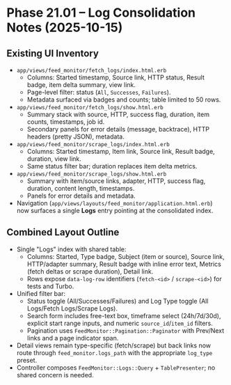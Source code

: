 # Phase 21.01 – Log Consolidation Notes (2025-10-15)

## Existing UI Inventory

- `app/views/feed_monitor/fetch_logs/index.html.erb`
  - Columns: Started timestamp, Source link, HTTP status, Result badge, item delta summary, view link.
  - Page-level filter: status (`All`, `Successes`, `Failures`).
  - Metadata surfaced via badges and counts; table limited to 50 rows.
- `app/views/feed_monitor/fetch_logs/show.html.erb`
  - Summary stack with source, HTTP, success flag, duration, item counts, timestamps, job id.
  - Secondary panels for error details (message, backtrace), HTTP headers (pretty JSON), metadata.
- `app/views/feed_monitor/scrape_logs/index.html.erb`
  - Columns: Started timestamp, Item link, Source link, Result badge, duration, view link.
  - Same status filter bar; duration replaces item delta metrics.
- `app/views/feed_monitor/scrape_logs/show.html.erb`
  - Summary with item/source links, adapter, HTTP, success flag, duration, content length, timestamps.
  - Panels for error details and metadata.
- Navigation (`app/views/layouts/feed_monitor/application.html.erb`) now surfaces a single **Logs** entry pointing at the consolidated index.

## Combined Layout Outline

- Single "Logs" index with shared table:
  - Columns: Started, Type badge, Subject (item or source), Source link, HTTP/adapter summary, Result badge with inline error text, Metrics (fetch deltas or scrape duration), Detail link.
  - Rows expose `data-log-row` identifiers (`fetch-<id>` / `scrape-<id>`) for tests and Turbo.
- Unified filter bar:
  - Status toggle (All/Successes/Failures) and Log Type toggle (All Logs/Fetch Logs/Scrape Logs).
  - Search form includes free-text box, timeframe select (24h/7d/30d), explicit start range inputs, and numeric `source_id`/`item_id` filters.
  - Pagination uses `FeedMonitor::Pagination::Paginator` with Prev/Next links and a page indicator span.
- Detail views remain type-specific (fetch/scrape) but back links now route through `feed_monitor.logs_path` with the appropriate `log_type` preset.
- Controller composes `FeedMonitor::Logs::Query` + `TablePresenter`; no shared concern is needed.
